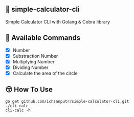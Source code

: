 ## 👋 simple-calculator-cli
Simple Calculator CLI with Golang &amp; Cobra library

## 🚀 Available Commands
- [x] Number
- [x] Substraction Number
- [x] Multiplying Number
- [x] Dividing Number
- [x] Calculate the area of the circle

## 😚 How To Use

```
go get github.com/ichsanputr/simple-calculator-cli.git
./cli-calc
cli-calc -h
```

